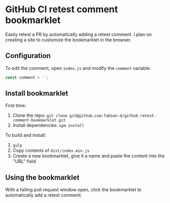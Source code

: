 # GitHub CI retest comment bookmarklet
Easily retest a PR by automatically adding a retest comment. I plan on creating a site to customize the bookmarklet in the browser.

## Configuration
To edit the comment, open `index.js` and modify the `comment` variable.

```js
const comment = '';
```

## Install bookmarklet

First time:

1. Clone the repo: `git clone git@github.com:fabien-d/github-retest-comment-bookmarklet.git`
2. Install dependencies: `npm install`

To build and install:

1. `gulp`
2. Copy contents of `dist/index.min.js`
3. Create a new bookmarklet, give it a name and paste the content into the "URL" field

## Using the bookmarklet

With a failing pull request window open, click the bookmarklet to automatically add a retest comment.
